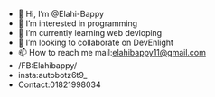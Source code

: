 - 👋 Hi, I’m @Elahi-Bappy
- 👀 I’m interested in programming
- 🌱 I’m currently learning web devloping
- 💞️ I’m looking to collaborate on DevEnlight
- 📫 How to reach me mail:elahibappy11@gmail.com
- /FB:Elahibappy/
- insta:autobotz6t9_
- Contact:01821998034

<!---
Elahi-Bappy/Elahi-Bappy is a ✨ special ✨ repository because its `README.md` (this file) appears on your GitHub profile.
You can click the Preview link to take a look at your changes.
--->
